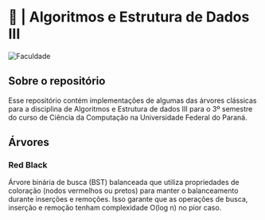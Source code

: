 # 🍁 | Algoritmos e Estrutura de Dados III

![Faculdade](https://img.shields.io/badge/Faculdade-91e2d6?style=for-the-badge)

## Sobre o repositório
Esse repositório contém implementações de algumas das árvores clássicas para a disciplina de Algoritmos e Estrutura de dados III para o 3º semestre do curso de Ciência da Computação na Universidade Federal do Paraná.

## Árvores
### Red Black
Árvore binária de busca (BST) balanceada que utiliza propriedades de coloração (nodos vermelhos ou pretos) para manter o balanceamento durante inserções e remoções. Isso garante que as operações de busca, inserção e remoção tenham complexidade O(log n) no pior caso.
